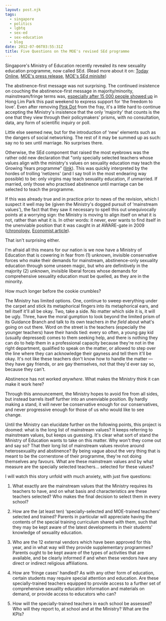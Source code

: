 ```yaml
---
layout: post.njk
tags:
  - singapore
  - politics
  - lgbtq
  - sex-ed
  - sex-education
  - blog
date: 2012-07-06T03:55:31Z
title: Five Questions on the MOE's revised SEd programme
---
```


Singapore's Ministry of Education recently revealed its new sexuality education programme, now called SEd. (Read more about it on: [Today Online](http://www.todayonline.com/Singapore/EDC120627-0000072/A-new-sex-education-programme), [MOE's press release](http://www.moe.gov.sg/media/press/2012/06/holistic-approach-to-sexuality-education.php), [MOE's SEd minisite](http://www.moe.gov.sg/education/programmes/social-emotional-learning/sexuality-education/))

The abstinence-first message was not surprising. The continued insistence on couching the abstinence-first message in majority/minority, mainstream/fringe terms was, [especially after 15 000 people showed up](http://blogs.wsj.com/scene/2012/07/03/pink-dot-in-singapore-highlights-gay-rights-debate/) in Hong Lim Park this past weekend to express support for &#8216;the freedom to love'. Even after removing [Pink Dot](http://pinkdot.sg/) from the fray, it's a little hard to continue accepting the Ministry's insistence that the only &#8216;majority' that counts is the one that they view through their policymakers' prisms, with no consultation, data, any form of scientific inquiry or poll.

Little else seemed new, but for the introduction of &#8216;new' elements such as the dangers of social networking. The rest of it may be summed up as such: say no to sex until marriage. No surprises there.

Otherwise, the SEd component that raised the most eyebrows was the rather odd new declaration that "only specially selected teachers whose values align with the ministry's values on sexuality education may teach the Growing Years programme" ([link](http://www.todayonline.com/Singapore/EDC120627-0000072/A-new-sex-education-programme)). This was quickly interpreted by the hordes of trolling &#8216;netizens' (and I say troll in the most endearing way possible) to be: only virgins may teach sexuality education, if unmarried. If married, only those who practised abstinence until marriage can be selected to teach the programme.

If this was already true and in practice prior to news of the revision, which I suspect it well may be (given the Ministry's dogged pursuit of &#8216;mainstream values'), the fact that they saw it necessary to spell this out unequivocally points at a worrying sign: the Ministry is moving to align itself on what it is not, rather than what it is. In other words: it never, ever wants to find itself in the unenviable position that it was caught in at AWARE-gate in 2009 ([chronology](http://www.we-are-aware.sg/2009/05/07/chronology/), [Economist article](http://www.economist.com/node/13611576)).

That isn't surprising either.

I'm afraid all this means for our nation is we now have a Ministry of Education that is cowering in fear from (1) unknown, invisible conservative forces who make their demands for mainstream, abstinence-only sexuality education through some unseen magic, but who are definitively in the majority (2) unknown, invisible liberal forces whose demands for comprehensive sexuality education must be quelled, as they are in the minority.

How much longer before the cookie crumbles?

The Ministry has limited options. One, continue to sweep everything under the carpet and stick its metaphorical fingers into its metaphorical ears, and tell itself it'll all be okay. Two, take a side. No matter which side it is, it will be ugly. Three, have the moral gumption to look beyond the limited prism of its Guidance Branch and talk to its own teachers _in the field_ about what's going on out there. Word on the street is the teachers (especially the younger teachers) have their hands tied: every so often, a young gay kid (usually depressed) comes to them seeking help, and there is nothing they can do to help them in a professional capacity because they're not in the right department, qualified to speak on the matter, or allowed to step over the line where they can acknowledge their gayness and tell them it'll be okay. It's not like these teachers don't know how to handle the matter — they have gay friends, or are gay themselves, not that they'd ever say so, because they can't.

Abstinence has not worked _anywhere_. What makes the Ministry think it can make it work here?

Through this announcement, the Ministry hopes to avoid fire from all sides, but instead barrels itself further into an unenviable position. By hardly making a stand, it will never be conservative enough for our conservatives, and never progressive enough for those of us who would like to see change.

Until the Ministry can elucidate further on the following points, this project is doomed: what is the long list of mainstream values? It keeps referring to mainstream values, but keeps us guessing. It's clear what sort of stand the Ministry of Education wants to take on this matter. Why won't they come out and say so? That their long list of mainstream values revolve around heterosexuality and abstinence? By being vague about the very thing that is meant to be the cornerstone of their programme, they're not doing themselves any favours. What are these mainstream values and by what measure are the specially selected teachers… selected for these values?

I will watch this story unfold with much anxiety, with just five questions:

1. What exactly are the mainstream values that the Ministry requires its teachers to have, and on what basis and characteristics are these teachers selected? Who makes the final decision to select them in every school?

2. How are the (at least ten) &#8216;specially-selected and MOE-trained teachers' selected and trained? Parents in particular will appreciate having the contents of the special training curriculum shared with them, such that they may be kept aware of the latest developments in their students' knowledge of sexuality education.

3. Who are the 12 external vendors which have been approved for this year, and in what way will they provide supplementary programmes? Parents ought to be kept aware of the types of activities that are available, and be clearly informed if and when these vendors have any direct or indirect religious affiliations.

4. How are &#8216;fringe cases' handled? As with any other form of education, certain students may require special attention and education. Are these specially-trained teachers equipped to provide access to a further set of comprehensive sexuality education information and materials on demand, or provide access to educators who can?

5. How will the specially-trained teachers in each school be assessed? Who will they report to, at school and at the Ministry? What are the KPIs?
